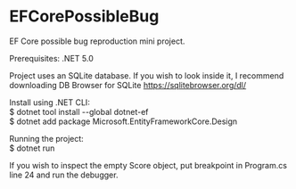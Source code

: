 # EFCorePossibleBug
EF Core possible bug reproduction mini project.

Prerequisites:
.NET 5.0

Project uses an SQLite database. If you wish to look inside it, I recommend downloading DB Browser for SQLite https://sqlitebrowser.org/dl/

Install using .NET CLI:  
$ dotnet tool install --global dotnet-ef  
$ dotnet add package Microsoft.EntityFrameworkCore.Design  

Running the project:  
$ dotnet run  

If you wish to inspect the empty Score object, put breakpoint in Program.cs line 24 and run the debugger.
